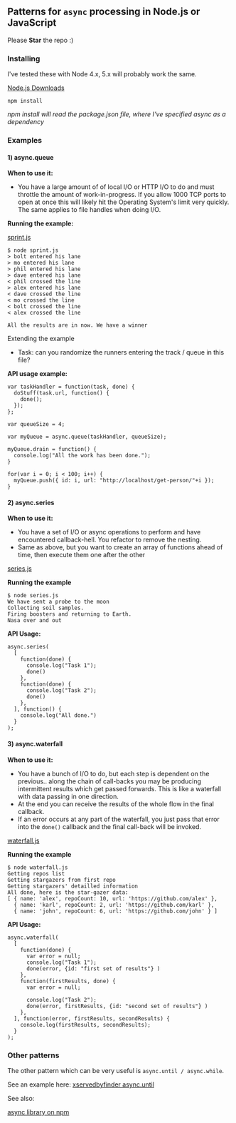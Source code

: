 ## Patterns for `async` processing in Node.js or JavaScript

Please **Star** the repo :)

### Installing

I've tested these with Node 4.x, 5.x will probably work the same.

[Node.js Downloads](https://nodejs.org/en/download/)

```
npm install
```

*npm install will read the package.json file, where I've specified async as a dependency*

### Examples

#### 1) async.queue

**When to use it:**
* You have a large amount of of local I/O or HTTP I/O to do and must throttle the amount of work-in-progress. If you allow 1000 TCP ports to open at once this will likely hit the Operating System's limit very quickly. The same applies to file handles when doing I/O.

**Running the example:**

[sprint.js](https://github.com/alexellis/async-example/blob/master/sprint.js)

```
$ node sprint.js
> bolt entered his lane
> mo entered his lane
> phil entered his lane
> dave entered his lane
< phil crossed the line
> alex entered his lane
< dave crossed the line
< mo crossed the line
< bolt crossed the line
< alex crossed the line

All the results are in now. We have a winner
```

Extending the example
* Task: can you randomize the runners entering the track / queue in this file?

**API usage example:**

```
var taskHandler = function(task, done) {
  doStuff(task.url, function() {
    done();
  });
};

var queueSize = 4;

var myQueue = async.queue(taskHandler, queueSize);

myQueue.drain = function() {
  console.log("All the work has been done.");
}

for(var i = 0; i < 100; i++) {
  myQueue.push({ id: i, url: "http://localhost/get-person/"+i });
}
```

#### 2) async.series

**When to use it:**

* You have a set of I/O or async operations to perform and have encountered callback-hell. You refactor to remove the nesting.
* Same as above, but you want to create an array of functions ahead of time, then execute them one after the other

[series.js](https://github.com/alexellis/async-example/blob/master/series.js)

**Running the example**

```
$ node series.js 
We have sent a probe to the moon
Collecting soil samples.
Firing boosters and returning to Earth.
Nasa over and out
```

**API Usage:**
```
async.series(
  [
    function(done) {
      console.log("Task 1");
      done()
    },
    function(done) {
      console.log("Task 2");
      done()
    },
  ], function() {
    console.log("All done.")
  }
);
```

#### 3) async.waterfall

**When to use it:**

* You have a bunch of I/O to do, but each step is dependent on the previous.. along the chain of call-backs you may be producing intermittent results which get passed forwards. This is like a waterfall with data passing in one direction.
* At the end you can receive the results of the whole flow in the final callback. 
* If an error occurs at any part of the waterfall, you just pass that error into the `done()` callback and the final call-back will be invoked. 

[waterfall.js](https://github.com/alexellis/async-example/blob/master/waterfall.js)

**Running the example**

```
$ node waterfall.js 
Getting repos list
Getting stargazers from first repo
Getting stargazers' detailled information
All done, here is the star-gazer data:
[ { name: 'alex', repoCount: 10, url: 'https://github.com/alex' },
  { name: 'karl', repoCount: 2, url: 'https://github.com/karl' },
  { name: 'john', repoCount: 6, url: 'https://github.com/john' } ]
```

**API Usage:**
```
async.waterfall(
  [
    function(done) {
      var error = null;
      console.log("Task 1");
      done(error, {id: "first set of results"} )
    },
    function(firstResults, done) {
      var error = null;

      console.log("Task 2");
      done(error, firstResults, {id: "second set of results"} )
    },
  ], function(error, firstResults, secondResults) {
    console.log(firstResults, secondResults);
  }
);
```

### Other patterns

The other pattern which can be very useful is `async.until / async.while`. 

See an example here: [xservedbyfinder async.until](https://github.com/alexellis/xservedbyfinder/blob/master/node_v1/app.js)

See also:

[async library on npm](https://github.com/caolan/async)

